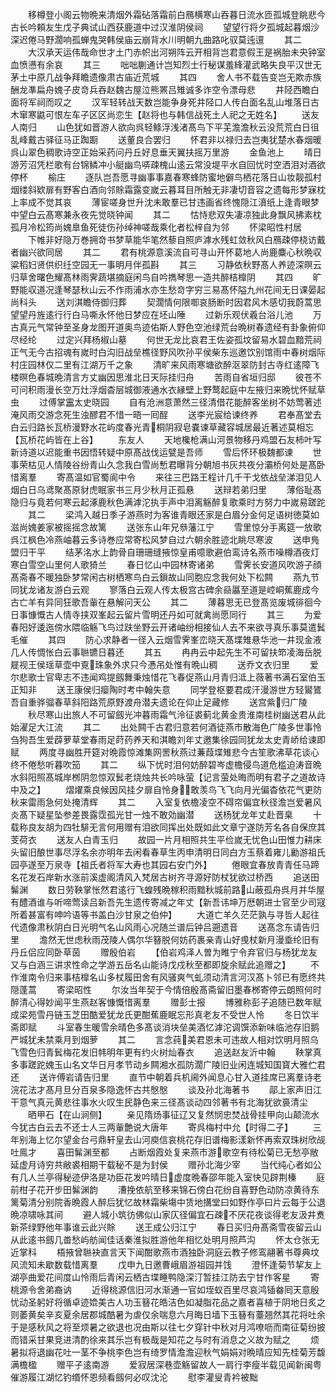 <!-- { "loadSidebar": true } -->
　　移樽登小阁云物晩来清烟外霜砧落霜前白鴈横寒山吞暮日流水匝孤城登眺悲今古长吟頼友生戊子典试山西获鹿道中过汉淮阴侯祠
　　望望行将夕孤城起暮烟沙深迟倦马野濶响孤蝉鬼哭韩侯庙云崩背水川明朝九曲路叱驭莫迍邅
　　其二
　　大汉承天运伟哉命世才土门赤帜出河朔阵云开相背岂君意假王是祸胎未央钟室血愤懑有余哀
　　其三
　　咄咄蒯通计岂知烈士行秘谋羞綘灌武略失良平汉世无茅土中原几战争拜瞻遗像肃古庙近荒城
　　其四
　　舍人书不载告变岂无欺赤族酬龙凖扁舟媿子皮竒兵吞赵魏古屋泣熊罴吕雉诚多诈空令漂母悲
　　井陉西瞻白面将军祠而叹之
　　汉军轻转战天数岂能争身死井陉口人传白面名乱山堆落日古木窜寒鼪可恨左车子区区尚恋生【赵将也与韩信战死土人祀之无姓名】
　　送友人南归
　　山色犹如晋游人欲向呉轻鲦浮浅渚髙鸟下平芜澹澹秋云没荒荒白日徂乱峰戴古驿征马正踟蹰
　　送董良合罢归
　　怀君非以禄归去岂夷犹楚水春烟暖呉山翠色稠歌诗空正始采药问丹丘好息垂天翼扶摇万里游
　　金鱼池上
　　晴日游芳沼凭栏歌有台锦鳞冲小艇幽鸟哢疎槐山逺云常没堤平水自回忧时空洒泪对酒欲停杯
　　榆庄
　　逐队岂吾愿寻幽事事嘉春寒蜂防蜜地僻鸟栖花落日山妆靓孤村烟缕斜欵扉有野客白酒向邻賖霜露变嵗云暮耳目所触无非凄切音容之遗每形梦寐枕上率成不觉其哀
　　薄宦嗟身世升沈未敢羣已甘违画省终愧隠江濆纸上逢青眼梦中望白云髙寒兼永夜先觉晓钟闻
　　其二
　　怙恃悲双失凄凉独此身飘风拂素枕孤月冷松筠尚媿臯鱼死徒伤孙绰神嗟哉乘化者松梓自为邻
　　怀梁昭性村居
　　下帷非好隐万巻拥竒书梦草能华笔然藜自照庐滹水残虹敛秋风白鴈疎停桡访戴者幽兴欲同居
　　其二
　　君有桃源意溪流自可寻山开怀葛地人尚鹿麋心秋晩収粱稻妇贤供织纴空园无一事明月伴孤斟
　　其三
　　习静依秋野髙人养迹深暝云归草舍曙色耀髙林雨霁蔬堪摘庭闲鸟自吟擕琴思一造共醉桔橰阴
　　其四
　　旷野能収道况逢琴瑟秋山云不作雨浦水亦生愁竒字穷三易髙怀隘九州花间无日课晏起尚科头
　　送刘淇瞻侍御归葬
　　契濶情何限啣哀肠断时因君风木感切我蔚蒿思望望丹旌逺行行白马嘶永怀他日梦应在坯山陲
　　过新乐观伏羲台浴儿池
　　万古真元气常钟至圣身龙图开道奥鸟迹佑斯人野色空池绿荒台晩树春遗经有卦象俯仰尽经纶
　　过定兴拜杨椒山墓
　　何世无龙比哀君王佐姿孤坟留易水碧血黯荒祠正气无今古招魂有嵗时白沟旧战垒樵径野风吹孙平侯柴东巡邀饮别馆雨中春树烟际村庄园林仅二里有江湖万千之象
　　清旷来风雨寒塘欲醉沤翠防封古寺红逺障飞楼暝色春城晩清言方丈幽因思淮北日天际挂归舟
　　苦雨自省垣归邸
　　彼苍不可问积雨漫长空万灶浮烟杳层城御液通水衣縁壁上野鹜起庭中左掖归来晩忧怀赋草虫
　　过傅掌靁太史晓园
　　自有沧洲意萧然三径清借花能醉客坐树不妨莺著述淹风雨交游念死生浊醪君不惜一晤一囘酲
　　送李光宸给谏终养
　　君奉髙堂去白云归路长瓦桥漫野水花屿度春光青桐阴寂皂嚢谏草藏容城居最近著述莫相忘【瓦桥花屿皆在上谷】
　　东友人
　　天地欃枪满山河景物移丹鸡盟石友柿叶写新诗道以迟能重书因悟转疑中原髙战伐运甓是吾师
　　雪后怀环极魏都谏
　　世事荣枯见人情陵谷纷青山久念我白雪尚慙君曝背分朝旭书灰共夜分灞桥何处是髙卧惜离羣
　　寄髙温如官蜀阆中令
　　来往三巴路王程计几千干戈依战垒涕泪见人烟白日乌鸢聚髙原豺虎眠家书三月少秋月正孤悬
　　送辩若弟归里
　　薄俗耻髙隐归与竟若何寒云起涿鹿秋色满滹沱执手声中泪离觞醉复歌乘时方努力中嵗易蹉跎
　　其二
　　梁鸿入越日季子游燕时为客谁青眼还家是白眉分金何足语树徳莫如滋尚媿姜家被摇摇念故篱
　　送张东山年兄叅藩江宁
　　雪里惊分手离筵一放歌呉江枫色冷燕岫暮云多诗巻应常寄松风梦自过六朝余胜迹北眺尽寒波
　　送申鳬盟归干平
　　结茅洺水上韵骨自珊珊缝掖惊皇甫噫歌避伯鸾诗名燕市噪樽酒夜灯寒白雪空山里何人歌猗兰
　　春日忆山中园林寄诸弟
　　雪霁长安道风吹游子顔髙斋春不暖独卧梦常闲古树栖寒鸟白云鎻故山同胞应念我何处下松闗
　　燕九节同犹龙诸友游白云观
　　寥落白云观人传太极宫古碑余赑屭至道是崆峒蕉鹿成今古亡羊有异同狂歌吾軰在悬解问天公
　　其二
　　薄暮思无已登髙览废城徘徊今日事慷慨古人情寺挟双峯起云留片雪明还丹如可就禽尚愿同行
　　其三
　　为爱春阳好逶迤傍水隈临觞飞鸟过趺坐野云开诸岫纷相接仙人去不来欲寻真乐事莫遣鬂毛催
　　其四
　　防心求静者一径入云烟雪霁峯峦晓天髙堞雉悬华池一井现金液几人传惆怅白云事聮镳日暮还
　　其五
　　冉冉云中起先生不可留扶笻凌海岳脱屣视王侯瑶草壶中覔珠象外求只今慿吊处惟有晩山稠
　　送乔文衣归里
　　爱尔悲歌士官卑志不违闻鸡提劔舞秉烛惜花飞春促燕山月青归泜上薇著书满石室伯玉正知非
　　送王康侯归瘿陶时考中翰失意
　　同学登枢要君成汗漫游世方轻鸑鷟吾自重骅骝春草斜阳路荒原野渡舟潜夫遗论在仰止足藏修
　　送宫紫归广陵
　　秋尽寒山出旅人不可留劔光冲暮雨霜气泠征裘蓟北黄金贵淮南桂树幽送君从此始濯足大江流
　　其二
　　出处闗千古君归意若何酒徒燕市散海色广陵多世事怜刍狗吾生爱薜萝草堂春雨足莳药养天和淇瞻刘年丈邀集徐园同犹龙太史青峤给谏即赋
　　两度寻幽胜开筵对晩霞惊滩集网罟秋燕过蒹葭堞雉悲今古笙歌沸草花谈心终不倦愁听暮吹笳
　　其二
　　纵下忧时泪何妨醉碧岑虚檐侵鸟道危槛迫涛音晩水斜阳照髙城岸桞阴忽惊双鬂老烧烛共长吟咏萤【记言萤处晦而明有君子之道故诗中及之】
　　熠燿乘良候因风挂夕扉自怜身敢羡鸟飞飞向月光偏杳依花气更防秋来雷雨急何处掩清辉
　　其二
　　入室复依檐凌空不碍帘偏宜秋径澹岂爱暑风炎髙下疑星坠参差畏露霑孤光甘一烛不敢効幽潜
　　送杨犹龙年丈赴晋臬
　　十载称良友胡为四牡騑无言何用赠有泪欲同挥出处既如此文章宁遂防芳名各自保庶其芰荷衣
　　送友人白青玉归
　　故园一片月相照共生平俭嵗无忧色山田惟力耕床头留旧酿世事尽浮名余亦明年去闲看春草生丙申清明日同白方玉蔡着雍儿勷游祖氏园亭遂至万泉寺【祖氏者将军大寿也其园右安门外】
　　倦眼宜春放青青任马蹄名花发石岸新水涨前溪虚阁清风入梵居古树齐寻源好防杖犹欲过桥西
　　追送田髴渊
　　数日劳鞅掌怅然君逺行飞蝗残晩稼积雨黯秋城前路山蔽孤舟呉月并华屋有醴酒谁与听啼莺读吕新吾先生遗传寄减之年丈【新吾讳坤万厯朝进士官至少司冦所着甚富有呻吟语等书盖白沙甘泉之伯仲】
　　大道亡羊久茫茫孰与寻哲人起往代遗像肃秋阴白日光明气名山风雨心况随兰谱后钟吕遡遗音
　　送髙念东请告归里
　　澹然无世虑秋雨茂陵人偶尔华簮脱何妨药裹亲青山好曵杖新月漫埀纶旧有丹丘侣应同卧草茵
　　赠殷伯岩
　　【伯岩鸡泽人曽为睢宁令弃官归与杨犹龙友又与白涵三讲求性命之学游五岳名山能诗戊戍秋至都即旋余赋此追赠之】
　　不作淮南令归来事桔橰名山多杖履田舍有风骚爽气虬须动清言河汉髙卜邻已有愿终共隠蓬蒿
　　寄梁昭性
　　尔汝当年契于今情倍殷髙斋留旧墨春桞寄停云朗照何时醉清心得妙闻平生燕赵客慷慨惜离羣
　　赠彭士报
　　博雅称彭子追随已数年赋成梁苑雪丹链玉芝田酷爱犹龙氏更酣蕉鹿眠忘形真老友不受世人怜
　　冬日饮半斋即赋
　　斗室春生暖雪余晴色多髙谈消块垒美酒忆滹沱调馔添新味临池存旧鹅严城犹未禁乘月到烟萝
　　其二
　　言念莼美君恩未可违故人相对饮明月照乌飞雪色归青鬂梅花发旧帏明年更有约火树灿春衣
　　追送赵友沂中翰
　　鞅掌真多事蹉跎媿玉山名文华日月孝节动乡闗湘水孤防濶广陵旧业闲连城知国寳大雅伫君还
　　送许傅岩请告归里
　　直节中朝着兵机阃外闻息心甘入道挂席已离羣诗老浣花法才髙月旦分百泉多隐逸怀古共慇慇
　　谈及孙北海著书
　　鄗上家声旧江干意气真元黄悲往事水火叹生民静色来三径髙谈动四邻著书有北海犹欲裛清尘
　　晒甲石【在山涧侧】
　　亲见隋炀事征辽又复然悯忠焚战骨挂甲向山颠流水今犹古白云去不还士人三两軰艶说大唐年
　　寄呉梅村中允【时得二子】
　　三年别海上忆尔望金台弓鼎轩皇去山河庾信哀桃花存旧谱梅影漾新怀再索双珠树欣觇吐鳯才
　　喜田髴渊至都
　　占断烟霞处复来燕市游歌空有待松菊已无愁亭敞延虚月诗穷共敝裘相期干载秘不是为封侯
　　赠孙北海少宰
　　当代纯心者如公有几人兰亭得秘迹伊洛是功臣花发吟晴日虚度晩春邵年能入室快见辟荆榛
　　庭前柑子花开步田髴渊韵
　　漕挽依航至移来锦石傍白花纷自喜野色动防凉黄待东篱菊清分别院香晩霞人醉后犹忆故林霜柴塲中赁地搆堂曰如野作亭曰片云每于公退晩凉啸咏其间
　　避人城小筑彷佛似山家仄径偏宜石疎不厌花夜谈得老友汲井煑新茶绿野他年事谁云此兴賖
　　送王成公归江宁
　　春日买归舟髙斋雪夜留云山从此逺书劔几畨愁屿舫闻佳话秦淮拟胜游他年相忆处明月照芦沟
　　怀太仓张无近掌科
　　梧掖曾聮袂直言天下闻酣歌燕市酒独卧洞庭云教子修鸾翮著书尊典坟风流知未歇数载惜离羣
　　戊申九日邀曹峨眉游祖园并饯
　　澄怀逢菊节挈友上湖亭曲爱花间度山怜雨后青闲云栖古堞睡鸭隐深汀暂挂江防去宁甘作客星
　　寄桃源令舍弟裔讷
　　近得桃源信旧河水渐通一官如垤蚁百里尽哀鸿锸畚囘天意殷忧动圣躬好将循卓迹嫓美古人功玉簮花皓洁色如凝脂花品之嘉者喜植于阴地日炙之则萎黄矣辛亥夏余居郡城酷暑为虐仅余喘息六月晦日墙下玉簮有薹翘然其花将吐余于是感秋风之将至烦暑之欲退也况由斯以往七夕穿针中秋对月鸿嘹呖而南征菊纷披而错采甘果竞进清酌徐来其乐岂有极哉是知花之与时有消息之义故为赋之
　　烦暑拟将退幽花吐一茎不争桃李色岂有绮罗情澹澹迎秋气娟娟对晩晴应知先桂菊芳馥满檐楹
　　赠平子逺南游
　　爱寂居深巷壶觞留故人一肩行李瘦半载见闻新闽粤催游履江湖忆钓缗怀恩频看劔何必叹沈沦
　　慰李灌叟青衿被黜
